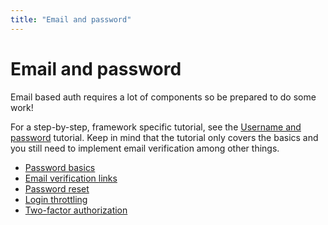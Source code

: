 ```yaml
---
title: "Email and password"
---
```


# Email and password

Email based auth requires a lot of components so be prepared to do some work!

For a step-by-step, framework specific tutorial, see the [Username and password](/tutorials/username-and-password) tutorial. Keep in mind that the tutorial only covers the basics and you still need to implement email verification among other things.

- [Password basics](/guides/email-and-password/basics)
- [Email verification links](/guides/email-and-password/email-verification-links)
- [Password reset](/guides/email-and-password/password-reset)
- [Login throttling](/guides/email-and-password/login-throttling)
- [Two-factor authorization](/guides/email-and-password/2fa)
